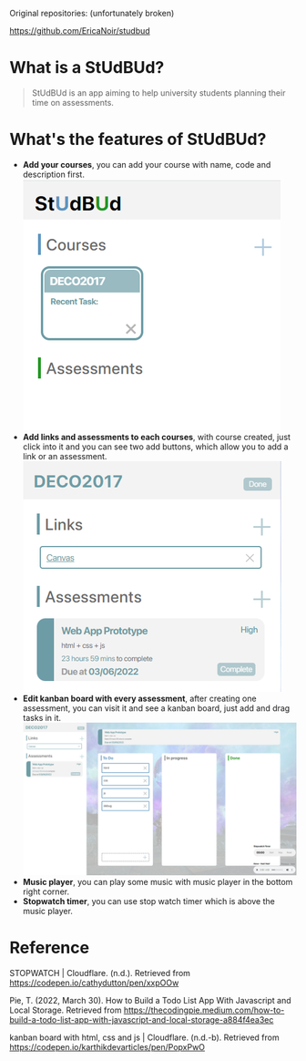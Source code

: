 Original repositories: (unfortunately broken)

https://github.com/EricaNoir/studbud


# What is a StUdBUd?
>StUdBUd is an app aiming to help university students planning their time on assessments.

# What's the features of StUdBUd?
  * __Add your courses__, you can add your course with name, code and description first.
  ![Add a course](public/img/create-course.png)
  * __Add links and assessments to each courses__, with course created, just click into it and you can see two add buttons, which allow you to add a link or an assessment. 
  ![Add links and assessments to a course](public/img/create-link-and-ass.png)
  * __Edit kanban board with every assessment__, after creating one assessment, you can visit it and see a kanban board, just add and drag tasks in it.
  ![Overview with kanban board of one assessment opened](public/img/overview.png)
  * __Music player__, you can play some music with music player in the bottom right corner.
  * __Stopwatch timer__, you can use stop watch timer which is above the music player.

# Reference 
STOPWATCH | Cloudflare. (n.d.). 
    Retrieved from https://codepen.io/cathydutton/pen/xxpOOw

Pie, T. (2022, March 30). How to Build a Todo List App With Javascript and Local Storage. 
    Retrieved from https://thecodingpie.medium.com/how-to-build-a-todo-list-app-with-javascript-and-local-storage-a884f4ea3ec

kanban board with html, css and js | Cloudflare. (n.d.-b). 
    Retrieved from https://codepen.io/karthikdevarticles/pen/PopxPwO
